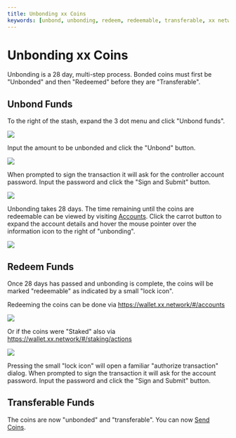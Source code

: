 ```yaml
---
title: Unbonding xx Coins
keywords: [unbond, unbonding, redeem, redeemable, transferable, xx network, xx chain, validator, nominator, wallet]
---
```


# Unbonding xx Coins
Unbonding is a 28 day, multi-step process. Bonded coins must first be "Unbonded" and then "Redeemed" before they are "Transferable".

## Unbond Funds
To the right of the stash, expand the 3 dot menu and click "Unbond funds". 

![](@site/static/img/unbond.png)

Input the amount to be unbonded and click the "Unbond" button.

![](@site/static/img/unbond-funds.png)

When prompted to sign the transaction it will ask for the controller account password. Input the password and click the "Sign and Submit" button.

![](@site/static/img/unbond-sign.png)

Unbonding takes 28 days. The time remaining until the coins are redeemable can be viewed by visiting [Accounts](https://wallet.xx.network/#/accounts). Click the carrot button to expand the account details and hover the mouse pointer over the information icon to the right of "unbonding".

![](@site/static/img/unbonding-schedule.png)

## Redeem Funds
Once 28 days has passed and unbonding is complete, the coins will be marked "redeemable" as indicated by a small "lock icon".


Redeeming the coins can be done via https://wallet.xx.network/#/accounts 

![](@site/static/img/unbond-accounts-accounts-redeemable.png)

Or if the coins were "Staked" also via https://wallet.xx.network/#/staking/actions

![](@site/static/img/unbond-staking-accounts-redeemable.png)

Pressing the small "lock icon" will open a familiar "authorize transaction" dialog. When prompted to sign the transaction it will ask for the account password. Input the password and click the "Sign and Submit" button.

## Transferable Funds
The coins are now "unbonded" and "transferable". You can now [Send Coins](http://localhost:3000/tools/webWallet/accounts/sendCoins).
